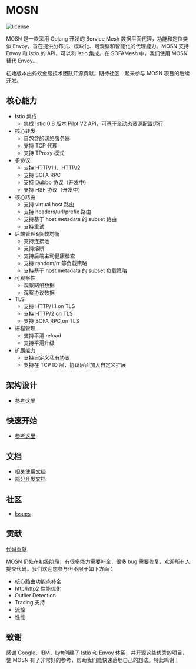 # MOSN

![license](https://img.shields.io/badge/license-Apache--2.0-green.svg)

MOSN 是一款采用  Golang 开发的 Service Mesh 数据平面代理，功能和定位类似 Envoy，旨在提供分布式、模块化、可观察和智能化的代理能力。MOSN 支持 Envoy 和 Istio 的 API，可以和 Istio 集成。在 SOFAMesh 中，我们使用 MOSN 替代 Envoy。

初始版本由蚂蚁金服技术团队开源贡献，期待社区一起来参与 MOSN 项目的后续开发。

## 核心能力

+ Istio 集成
    + 集成 Istio 0.8 版本 Pilot V2 API，可基于全动态资源配置运行
+ 核心转发
    + 自包含的网络服务器
    + 支持 TCP 代理
    + 支持 TProxy 模式
+ 多协议
    + 支持 HTTP/1.1、HTTP/2
    + 支持 SOFA RPC
    + 支持 Dubbo 协议（开发中）
    + 支持 HSF 协议（开发中）
+ 核心路由
    + 支持 virtual host 路由
    + 支持 headers/url/prefix 路由
    + 支持基于 host metadata 的 subset 路由
    + 支持重试
+ 后端管理&负载均衡
    + 支持连接池
    + 支持熔断
    + 支持后端主动健康检查
    + 支持 random/rr 等负载策略
    + 支持基于 host metadata 的 subset 负载策略
+ 可观察性
    + 观察网络数据
    + 观察协议数据
+ TLS
    + 支持 HTTP/1.1 on TLS
    + 支持 HTTP/2 on TLS
    + 支持 SOFA RPC on TLS
+ 进程管理
    + 支持平滑 reload
    + 支持平滑升级
+ 扩展能力
    + 支持自定义私有协议
    + 支持在 TCP IO 层，协议层面加入自定义扩展

## 架构设计

* [参考这里](design/README.md)

## 快速开始

* [参考这里](develop/quickstart.md) 

## 文档

* [相关使用文档](reference/README.md)
* [部分开发文档](develop/README.md)

## 社区

* [Issues](https://github.com/alipay/mosn/issues)

## 贡献
[代码贡献](./CONTRIBUTING.md) 

MOSN 仍处在初级阶段，有很多能力需要补全，很多 bug 需要修复，欢迎所有人提交代码。我们欢迎您参与但不限于如下方面：

- 核心路由功能点补全
- http/http2 性能优化
- Outlier Detection
- Tracing 支持
- 流控
- 性能

## 致谢

感谢 Google、IBM、Lyft创建了 [Istio](https://istio.io) 和 [Envoy](https://envoyproxy.io) 体系，并开源这些优秀的项目，使 MOSN 有了非常好的参考，帮助我们能快速落地自己的想法。特此鸣谢！

